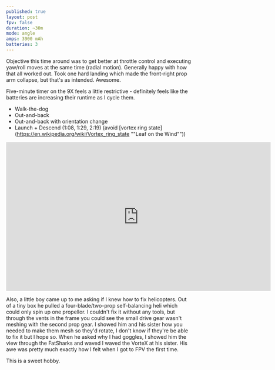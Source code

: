 ```yaml
---
published: true
layout: post
fpv: false
duration: ~30m
mode: angle
amps: 3900 mAh
batteries: 3
---
```




Objective this time around was to get better at throttle control and executing yaw/roll moves at the same time (radial motion). Generally happy with how that all worked out. Took one hard landing which made the front-right prop arm collapse, but that's as intended. Awesome.

Five-minute timer on the 9X feels a little restrictive - definitely feels like the batteries are increasing their runtime as I cycle them.

- Walk-the-dog
- Out-and-back
- Out-and-back with orientation change
- Launch + Descend (1:08, 1:29, 2:19) (avoid [vortex ring state](https://en.wikipedia.org/wiki/Vortex_ring_state ""Leaf on the Wind""))

<iframe width="720" height="405" src="https://www.youtube.com/embed/p94HcmNpFPM" frameborder="0" allowfullscreen></iframe>

Also, a little boy came up to me asking if I knew how to fix helicopters. Out of a tiny box he pulled a four-blade/two-prop self-balancing heli which could only spin up one propellor. I couldn't fix it without any tools, but through the vents in the frame you could see the small drive gear wasn't meshing with the second prop gear. I showed him and his sister how you needed to make them mesh so they'd rotate, I don't know if they're be able to fix it but I hope so. When he asked why I had goggles, I showed him the view through the FatSharks and waved I waved the VorteX at his sister. His awe was pretty much exactly how I felt when I got to FPV the first time.

This is a sweet hobby.
